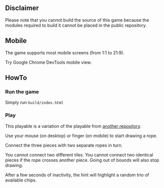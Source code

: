 ## Disclaimer

Please note that you cannot build the source of this game because the modules
required to build it cannot be placed in the public repository.

## Mobile

The game supports most mobile screens (from 1:1 to 21:9).

Try Google Chrome DevTools mobile view.

## HowTo

### Run the game

Simply run `build/index.html`

### Play

This playable is a variation of the playable from [another repository](https://github.com/NickRimer03/drawer-playable).

Use your mouse (on desktop) or finger (on mobile) to start drawing a rope.

Connect the three pieces with two separate ropes in turn.

You cannot connect two different tiles. You cannot connect two identical pieces if the rope crosses another piece. Going out of bounds will also stop drawing.

After a few seconds of inactivity, the hint will highlight a random trio of available chips.
